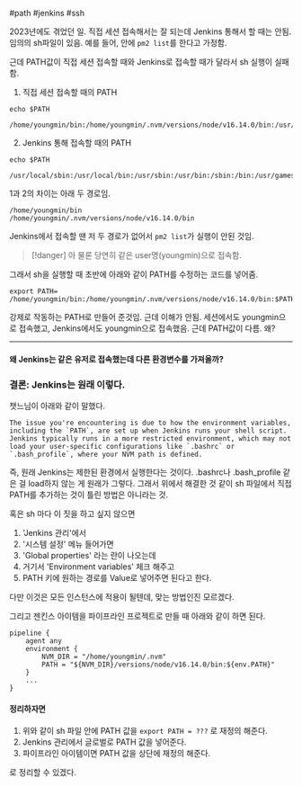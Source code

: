 #path #jenkins #ssh 

2023년에도 겪었던 일. 직접 세션 접속해서는 잘 되는데 Jenkins 통해서 할 때는 안됨.
임의의 sh파일이 있음. 예를 들어, 안에 `pm2 list`를 한다고 가정함.

근데 PATH값이 직접 세션 접속할 때와 Jenkins로 접속할 때가 달라서 sh 실행이 실패함.

1. 직접 세션 접속할 때의 PATH

```
echo $PATH

/home/youngmin/bin:/home/youngmin/.nvm/versions/node/v16.14.0/bin:/usr/local/sbin:/usr/local/bin:/usr/sbin:/usr/bin:/sbin:/bin:/usr/games:/usr/local/games:/snap/bin
```

2. Jenkins 통해 접속할 때의 PATH

```
echo $PATH

/usr/local/sbin:/usr/local/bin:/usr/sbin:/usr/bin:/sbin:/bin:/usr/games:/usr/local/games:/snap/bin
```

1과 2의 차이는 아래 두 경로임.

```
/home/youngmin/bin
/home/youngmin/.nvm/versions/node/v16.14.0/bin
```

Jenkins에서 접속할 땐 저 두 경로가 없어서 `pm2 list`가 실행이 안된 것임.

> [!danger] 아 물론 당연히 같은 user명(youngmin)으로 접속함.

그래서 sh을 실행할 때 초반에 아래와 같이 PATH를 수정하는 코드를 넣어줌.

```
export PATH=
/home/youngmin/bin:/home/youngmin/.nvm/versions/node/v16.14.0/bin:$PATH
```

강제로 작동하는 PATH로 만들어 준것임. 근데 이해가 안됨. 
세션에서도 youngmin으로 접속했고, Jenkins에서도 youngmin으로 접속했음.
근데 PATH값이 다름. 왜?

---

#### 왜 Jenkins는 같은 유저로 접속했는데 다른 환경변수를 가져올까?
### 결론: Jenkins는 원래 이렇다.

챗느님이 아래와 같이 말했다.

```
The issue you're encountering is due to how the environment variables, including the `PATH`, are set up when Jenkins runs your shell script. Jenkins typically runs in a more restricted environment, which may not load your user-specific configurations like `.bashrc` or `.bash_profile`, where your NVM path is defined.
```

즉, 원래 Jenkins는 제한된 환경에서 실행한다는 것이다. .bashrc나 .bash_profile 같은 걸 load하지 않는 게 원래가 그렇다. 그래서 위에서 해결한 것 같이 sh 파일에서 직접 PATH를 추가하는 것이 틀린 방법은 아니라는 것.

혹은 sh 마다 이 짓을 하고 싶지 않으면 

1. 'Jenkins 관리'에서 
2. '시스템 설정' 메뉴 들어가면 
3. 'Global properties' 라는 란이 나오는데 
4. 거기서 'Environment variables' 체크 해주고 
5. PATH 키에 원하는 경로를 Value로 넣어주면 된다고 한다.

다만 이것은 모든 인스턴스에 적용이 될텐데, 맞는 방법인진 모르겠다. 

그리고 젠킨스 아이템을 파이프라인 프로젝트로 만들 때 아래와 같이 하면 된다.

```
pipeline { 
	agent any 
	environment { 
		NVM_DIR = "/home/youngmin/.nvm"
		PATH = "${NVM_DIR}/versions/node/v16.14.0/bin:${env.PATH}"
	}
	...
}
```

#### 정리하자면

1. 위와 같이 sh 파일 안에 PATH 값을 `export PATH = ???` 로 재정의 해준다.
2. Jenkins 관리에서 글로벌로 PATH 값을 넣어준다.
3. 파이프라인 아이템이면 PATH 값을 상단에 재정의 해준다.

로 정리할 수 있겠다.